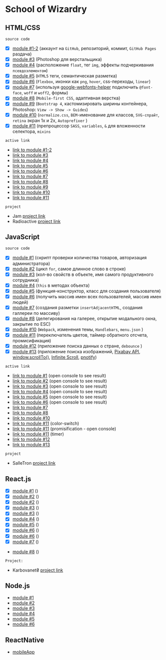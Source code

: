 # School of Wizardry

## HTML/CSS
`source code`
- [x] [module #1-2](https://github.com/Inpulsgor/hogwarts/tree/master/Markup/module%20%231-2) (аккаунт на `GitHub`, репозиторий, коммит, `GitHub Pages` раздача)
- [x] [module #3](https://github.com/Inpulsgor/hogwarts/tree/master/Markup/module%20%233) (Photoshop для верстальщика)
- [x] [module #4](https://github.com/Inpulsgor/hogwarts/tree/master/Markup/module%20%234) (расположение `float`, тег `img`, эффекты подчеркивания `псевдоэлементом`)
- [x] [module #5](https://github.com/Inpulsgor/hogwarts/tree/master/Markup/module%20%235) (`HTML5` теги, семантическая разметка)
- [x] [module #6](https://github.com/Inpulsgor/hogwarts/tree/master/Markup/module%20%236) (`Flexbox`, иконки как `png`, `hover`, css-переходы, `linear`)
- [x] [module #7](https://github.com/Inpulsgor/hogwarts/tree/master/Markup/module%20%237) (используя [google-webfonts-helper](https://google-webfonts-helper.herokuapp.com/fonts) подключить `@font-face`, `woff` и `woff2`, формы)
- [x] [module #8](https://github.com/Inpulsgor/hogwarts/tree/master/Markup/module%20%238) (`Mobile-first CSS`, адаптивная верстка)
- [x] [module #9](https://github.com/Inpulsgor/hogwarts/tree/master/Markup/module%20%239) (`Bootstrap 4`, каcтомизировать ширины контейнера, Photoshop: `View -> Show -> Guides`)
- [x] [module #10](https://github.com/Inpulsgor/hogwarts/tree/master/Markup/module%20%2310) (`normalize.css`, `BEM`-именование для классов, `SVG-спрайт`, `retina` экран 1x и 2x, `Autoprefixer` )
- [x] [module #11](https://github.com/Inpulsgor/hogwarts/tree/master/Markup/module%20%2311) (препроцессор `SASS`, `variables`, `&` для вложенности селектора, `mixins`

`active link`
- [link to module #1-2](https://inpulsgor.github.io/hogwarts/Markup/module%20%231-2/index.html)
- [link to module #3](https://inpulsgor.github.io/hogwarts/Markup/module%20%233/index.html)
- [link to module #4](https://inpulsgor.github.io/hogwarts/Markup/module%20%234/index.html)
- [link to module #5](https://inpulsgor.github.io/hogwarts/Markup/module%20%235/index.html)
- [link to module #6](https://inpulsgor.github.io/hogwarts/Markup/module%20%236/index.html)
- [link to module #7](https://inpulsgor.github.io/hogwarts/Markup/module%20%237/index.html)
- [link to module #8](https://inpulsgor.github.io/hogwarts/Markup/module%20%238/index.html)
- [link to module #9](https://inpulsgor.github.io/hogwarts/Markup/module%20%239/index.html)
- [link to module #10](https://inpulsgor.github.io/hogwarts/Markup/module%20%2310/index.html)
- [link to module #11](https://inpulsgor.github.io/hogwarts/Markup/module%20%2311/build/)

`project`
- Jam [project link](https://jam-bc20.netlify.app/)
- Radioactive [project link](https://radioactive-bc20.netlify.app/)

## JavaScript
`source code`
- [x] [module #1](https://github.com/Inpulsgor/hogwarts/tree/master/JavaScript/goit-js-hw-01) (скрипт проверки количества товаров, авторизация администратора)
- [x] [module #2](https://github.com/Inpulsgor/Hogwarts/tree/master/JavaScript/goit-js-hw-02) (цикл `for`, самое длинное слово в строке)
- [x] [module #3](https://github.com/Inpulsgor/Hogwarts/tree/master/JavaScript/goit-js-hw-03) (кол-во свойств в объекте, имя самого продуктивного сотрудника)
- [x] [module #4](https://github.com/Inpulsgor/Hogwarts/tree/master/JavaScript/goit-js-hw-04) (`this` в методах объекта)
- [x] [module #5](https://github.com/Inpulsgor/Hogwarts/tree/master/JavaScript/goit-js-hw-05) (функция-конструктор, класс для создания пользователя)
- [x] [module #6](https://github.com/Inpulsgor/Hogwarts/tree/master/JavaScript/goit-js-hw-06) (получить массив имен всех пользователей, массив имен людей)
- [x] [module #7](https://github.com/Inpulsgor/Hogwarts/tree/master/JavaScript/goit-js-hw-07) (создания разметки `insertAdjacentHTML`, создания галлереи по массиву)
- [x] [module #8](https://github.com/Inpulsgor/Hogwarts/tree/master/JavaScript/goit-js-hw-08) (делегирования на галерее, открытие модального окна, закрытие по ESC)
- [x] [module #10](https://github.com/Inpulsgor/Hogwarts/tree/master/JavaScript/goit-js-hw-10-food-service) (`Webpack`, изменения темы, `Handlebars`, `menu.json` )
- [x] [module #11](https://github.com/Inpulsgor/Hogwarts/tree/master/JavaScript/goit-js-hw-11) (переключатель цветов, таймер обратного отсчета, промисификация)
- [x] [module #12](https://github.com/Inpulsgor/Hogwarts/tree/master/JavaScript/goit-js-hw-12-countries) (приложение поиска данных о стране, `debounce` )
- [x] [module #13](https://github.com/Inpulsgor/Hogwarts/tree/master/JavaScript/goit-js-hw-13-image-finder) (приложение поиска изображений, [Pixabay API](https://pixabay.com/api/docs/), [window.scrollTo()](https://developer.mozilla.org/en-US/docs/Web/API/Window/scrollTo), [Infinite Scroll](https://infinite-scroll.com/), [pnotify](https://github.com/sciactive/pnotify))

`active link`

- [link to module #1](https://inpulsgor.github.io/hogwarts/JavaScript/goit-js-hw-01/) (open console to see result)
- [link to module #2](https://inpulsgor.github.io/hogwarts/JavaScript/goit-js-hw-02/) (open console to see result)
- [link to module #3](https://inpulsgor.github.io/hogwarts/JavaScript/goit-js-hw-03/) (open console to see result)
- [link to module #4](https://inpulsgor.github.io/hogwarts/JavaScript/goit-js-hw-04/) (open console to see result)
- [link to module #5](https://inpulsgor.github.io/hogwarts/JavaScript/goit-js-hw-05/) (open console to see result)
- [link to module #6](https://inpulsgor.github.io/hogwarts/JavaScript/goit-js-hw-06/) (open console to see result)
- [link to module #7](https://inpulsgor.github.io/hogwarts/JavaScript/goit-js-hw-07/)
- [link to module #8](https://inpulsgor.github.io/hogwarts/JavaScript/goit-js-hw-08/src/)
- [link to module #10](https://inpulsgor.github.io/hogwarts/JavaScript/goit-js-hw-10-food-service/build/)
- [link to module #11](https://inpulsgor.github.io/hogwarts/JavaScript/goit-js-hw-11/goit-js-hw-11-color-switch/) (color-switch)
- [link to module #11](https://inpulsgor.github.io/hogwarts/JavaScript/goit-js-hw-11/goit-js-hw-11-promisification/) (promisification - open console)
- [link to module #11](https://inpulsgor.github.io/hogwarts/JavaScript/goit-js-hw-11/goit-js-hw-11-color-timer/) (timer)
- [link to module #12](https://inpulsgor.github.io/hogwarts/JavaScript/goit-js-hw-12-countries/build/)
- [link to module #13](https://inpulsgor.github.io/hogwarts/JavaScript/goit-js-hw-13-image-finder/src/)

`project`
- SalleTron [project link](https://saletronproject.netlify.app/)

## React.js
- [x] [module #1](https://github.com/Inpulsgor/Hogwarts/tree/master/React/goit-react-hw-01-components) ()
- [x] [module #2](https://github.com/Inpulsgor/Hogwarts/tree/master/React/goit-react-hw-02-feedback) ()
- [x] [module #2](https://github.com/Inpulsgor/Hogwarts/tree/master/React/goit-react-hw-02-phonebook) ()
- [x] [module #3](https://github.com/Inpulsgor/Hogwarts/tree/master/React/goit-react-hw-03-image-finder) ()
- [x] [module #3](https://github.com/Inpulsgor/Hogwarts/tree/master/React/goit-react-hw-03-phonebook) ()
- [x] [module #4](https://github.com/Inpulsgor/Hogwarts/tree/master/React/goit-react-hw-04-movies) ()
- [x] [module #5](https://github.com/Inpulsgor/Hogwarts/tree/master/React/goit-react-hw-05-phonebook-ctx) ()
- [x] [module #6](https://github.com/Inpulsgor/Hogwarts/tree/master/React/goit-react-hw-06-phonebook) ()
- [x] [module #6](https://github.com/Inpulsgor/Hogwarts/tree/master/React/goit-react-hw-06-phonebook_redux_toolkit) ()
- [x] [module #7](https://github.com/Inpulsgor/Hogwarts/tree/master/React/goit-react-hw-07-phonebook) ()
- [module #8](https://github.com/Inpulsgor/Hogwarts/tree/master/React/goit-react-hw-08-phonebook-master) ()

`Project:`
- Karbovanet₴ [project link](https://bc20-react-project.netlify.app/)

## Node.js
- [module #1]()
- [module #2]()
- [module #3]()
- [module #4]()
- [module #5]()
- [module #6]()

## ReactNative

- [mobileApp]() 
